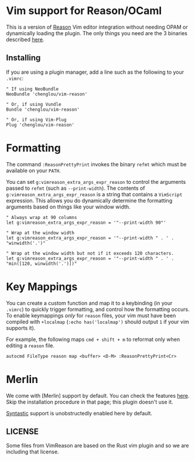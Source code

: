 Vim support for Reason/OCaml
=========================================

This is a version of [Reason](http://facebook.github.io/reason/) Vim editor integration without needing OPAM or dynamically loading the plugin. The only things you need are the 3 binaries described [here](http://facebook.github.io/reason/jsWorkflow.html#javascript-workflow-editor-setup-global-utilities).

Installing
------------------

If you are using a plugin manager, add a line such as the following to your `.vimrc`:

```
" If using NeoBundle
NeoBundle 'chenglou/vim-reason'

" Or, if using Vundle
Bundle 'chenglou/vim-reason'

" Or, if using Vim-Plug
Plug 'chenglou/vim-reason'
```

Formatting
===========

The command `:ReasonPrettyPrint` invokes the binary `refmt` which must be available on your `PATH`.

You can set `g:vimreason_extra_args_expr_reason` to control the arguments
passed to `refmt` (such as `--print-width`). The contents of
`g:vimreason_extra_args_expr_reason` is a string that contains a `VimScript`
expression. This allows you do dynamically determine the formatting arguments
based on things like your window width.

```vim
" Always wrap at 90 columns
let g:vimreason_extra_args_expr_reason = '"--print-width 90"'

" Wrap at the window width
let g:vimreason_extra_args_expr_reason = '"--print-width " . ' .  "winwidth('.')"

" Wrap at the window width but not if it exceeds 120 characters.
let g:vimreason_extra_args_expr_reason = '"--print-width " . ' .  "min([120, winwidth('.')])"
```

Key Mappings
=============

You can create a custom function and map it to a keybinding (in your `.vimrc`)
to quickly trigger formatting, and control how the formatting occurs. To enable
keymappings *only* for `reason` files, your vim must have been compiled with
`+localmap` (`:echo has('localmap')` should output `1` if your vim supports it).

For example, the following maps `cmd + shift + m` to reformat only when editing
a `reason` file.

```vim
autocmd FileType reason map <buffer> <D-M> :ReasonPrettyPrint<Cr>
```

Merlin
===========
We come with [Merlin] support by default. You can check the features [here](https://github.com/ocaml/merlin/wiki/vim-from-scratch#discovering-the-shiny-features). Skip the installation procedure in that page; this plugin doesn't use it.

[Syntastic](https://github.com/vim-syntastic/syntastic) support is unobstructedly enabled here by default.

LICENSE
-------
Some files from VimReason are based on the Rust vim plugin and so we are including that license.
